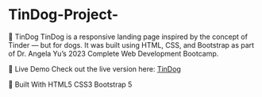 # TinDog-Project-

🐶 TinDog
TinDog is a responsive landing page inspired by the concept of Tinder — but for dogs. It was built using HTML, CSS, and Bootstrap as part of Dr. Angela Yu’s 2023 Complete Web Development Bootcamp.

🔗 Live Demo
Check out the live version here: [TinDog](https://linnetdev.github.io/TinDog-Project/)

🔧 Built With 
HTML5
CSS3
Bootstrap 5
